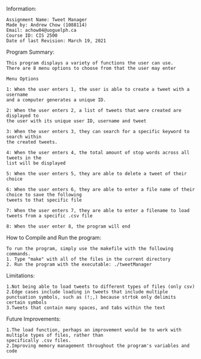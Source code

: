 Information:    

    Assignment Name: Tweet Manager
    Made by: Andrew Chow (1088114)
    Email: achow04@uoguelph.ca
    Course ID: CIS 2500
    Date of last Revision: March 19, 2021

Program Summary:

    This program displays a variety of functions the user can use.
    There are 8 menu options to choose from that the user may enter

    Menu Options 
    
    1: When the user enters 1, the user is able to create a tweet with a username
    and a computer generates a unique ID.

    2: When the user enters 2, a list of tweets that were created are displayed to
    the user with its unique user ID, username and tweet

    3: When the user enters 3, they can search for a specific keyword to search within
    the created tweets.

    4: When the user enters 4, the total amount of stop words across all tweets in the
    list will be displayed

    5: When the user enters 5, they are able to delete a tweet of their choice

    6: When the user enters 6, they are able to enter a file name of their choice to save the following
    tweets to that specific file

    7: When the user enters 7, they are able to enter a filename to load tweets from a specific .csv file

    8: When the user enter 8, the program will end

How to Compile and Run the program:

    To run the program, simply use the makefile with the following commands.
    1. Type "make" with all of the files in the current directory
    2. Run the program with the executable: ./tweetManager


Limitations:
    
    1.Not being able to load tweets to different types of files (only csv)
    2.Edge cases include loading in tweets that include multiple punctuation symbols, such as (!;,) because strtok only delimits certain symbols
    3.Tweets that contain many spaces, and tabs within the text
    
Future Improvements:

    1.The load function, perhaps an improvement would be to work with multiple types of files, rather than
    specifically .csv files. 
    2.Improving memory management throughout the program's variables and code



